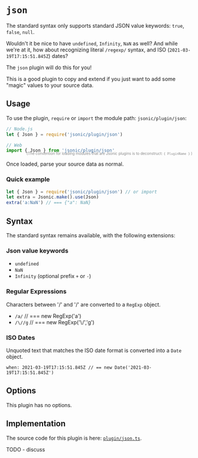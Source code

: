 # `json`

The standard <name-self/> syntax only supports standard JSON value
keywords: `true`, `false`, `null`.

Wouldn't it be nice to have `undefined`, `Infinity`, `NaN` as well?
And while we're at it, how about recognizing literal `/regexp/`
syntax, and ISO (`2021-03-19T17:15:51.845Z`) dates?

The `json` plugin will do this for you!

This is a good plugin to copy and extend if you just want to add some
"magic" values to your source data.


## Usage

To use the plugin, `require` or `import` the module path: `jsonic/plugin/json`:

```js
// Node.js
let { Json } = require('jsonic/plugin/json')

// Web
import { Json } from 'jsonic/plugin/json'
```
<p style="color:#888;text-align:right;margin-top:-20px;"><small style="font-size:10px">(The convention for loading modules that are Jsonic plugins is to deconstruct: <code>{ PluginName }</code> )</small></p>

Once loaded, parse your source data as normal.


### Quick example

```js
let { Json } = require('jsonic/plugin/json') // or import
let extra = Jsonic.make().use(Json)
extra('a:NaN') // === {"a": NaN}
```


## Syntax

The standard <name-self/> syntax remains available, with the following
extensions:

### Json value keywords

* `undefined`
* `NaN`
* `Infinity` (optional prefix `+` or `-`)


### Regular Expressions

Characters between '/' and '/' are converted to a `RegExp` object.

* `/a/` // === new RegExp('a')
* `/\//g` // === new RegExp('\\/','g')


### ISO Dates

Unquoted text that matches the ISO date format is converted into a `Date` object.

```jsonic
when: 2021-03-19T17:15:51.845Z // == new Date('2021-03-19T17:15:51.845Z') 
```


## Options

This plugin has no options.


## Implementation

The source code for this plugin is
here: [`plugin/json.ts`](github.com/jsonicjs/jsonic/blob/master/plugin/json.ts).


TODO - discuss



